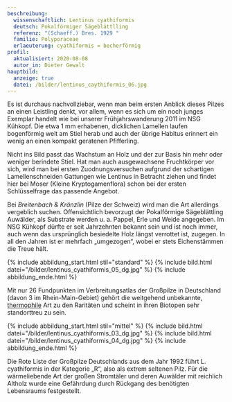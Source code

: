 ```yaml
---
beschreibung:
  wissenschaftlich: Lentinus cyathiformis
  deutsch: Pokalförmiger Sägeblättlling
  referenz: "(Schaeff.) Bres. 1929 "
  familie: Polyporaceae
  erlaeuterung: cyathiformis = becherförmig
profil:
  aktualisiert: 2020-08-08
  autor_in: Dieter Gewalt
hauptbild:
  anzeige: true
  datei: /bilder/lentinus_caythiformis_06.jpg
---
```

Es ist durchaus nachvollziebar, wenn man beim ersten Anblick dieses Pilzes an einen Leistling denkt, vor allem, wenn es sich um ein noch junges Exemplar handelt wie bei unserer Frühjahrswanderung 2011 im NSG Kühkopf. Die etwa 1 mm erhabenen, dicklichen Lamellen laufen bogenförmig weit am Stiel herab und auch der übrige Habitus erinnert ein wenig an einen kompakt geratenen Pfifferling.

Nicht ins Bild passt das Wachstum an Holz und der zur Basis hin mehr oder weniger berindete Stiel. Hat man auch ausgewachsene Fruchtkörper vor sich, wird man bei ersten Zuodnungsversuchen aufgrund der schartigen Lamellenschneiden Gattungen wie Lentinus in Betracht ziehen und findet hier bei Moser (Kleine Kryptogamenflora) schon bei der ersten Schlüsselfrage das passende Angebot.

Bei *Breitenbach & Kränzlin* (Pilze der Schweiz) wird man die Art allerdings vergeblich suchen. Offensichtlich bevorzugt der Pokalförmige Sägeblättling Auwälder, als Substrate werden u. a. Pappel, Erle und Weide angegeben. Im NSG Kühkopf dürfte er seit Jahrzehnten bekannt sein und ist noch immer, auch wenn das ursprünglich besiedelte Holz längst verrottet ist, zugegen. In all den Jahren ist er mehrfach „umgezogen“, wobei er stets Eichenstämmen die Treue hält.

{% include abbildung_start.html stil="standard" %}
{% include bild.html datei="/bilder/lentinus_cyathiformis_05_dg.jpg" %}
{% include abbildung_ende.html %}

Mit nur 26 Fundpunkten im Verbreitungsatlas der Großpilze in Deutschland (davon 3 im Rhein-Main-Gebiet) gehört die weitgehend unbekannte, [thermophile](thermophil "Glossar") Art zu den Raritäten und scheint in ihren Biotopen sehr standorttreu zu sein. 

{% include abbildung_start.html stil="mittel" %}
{% include bild.html datei="/bilder/lentinus_cyathiformis_03_dg.jpg" %}
{% include bild.html datei="/bilder/lentinus_cyathiformis_04_dg.jpg" %}
{% include abbildung_ende.html %}

Die Rote Liste der Großpilze Deutschlands aus dem Jahr 1992 führt L. cyathiformis in der Kategorie „R“, also als extrem seltenen Pilz. Für die wärmeliebende Art der großen Stromtäler und deren Auwälder mit reichlich Altholz wurde eine Gefährdung durch Rückgang des benötigten Lebensraums festgestellt.